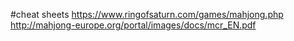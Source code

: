 #cheat sheets
https://www.ringofsaturn.com/games/mahjong.php
http://mahjong-europe.org/portal/images/docs/mcr_EN.pdf 